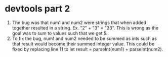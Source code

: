 # devtools part 2 #
1. The bug was that num1 and num2 were strings that when added together resulted in a string. Ex. "2" + "3" = "23". 
   This is wrong as the goal was to sum to values such that we get 5.
2. To fix the bug, num1 and num2 needed to be summed as ints such as that result would become their summed 
   integer value. This could be fixed by replacing line 11 to let result = parseInt(num1) + parseInt(num2).